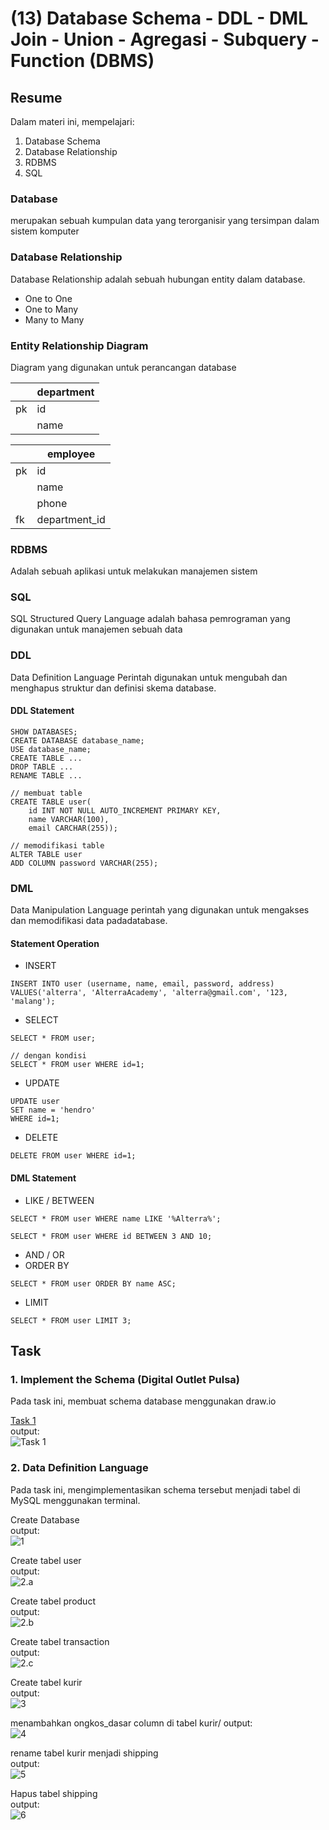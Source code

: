 # (13) Database Schema - DDL - DML Join - Union - Agregasi - Subquery - Function (DBMS)

## Resume
Dalam materi ini, mempelajari:
1. Database Schema
2. Database Relationship
3. RDBMS
4. SQL


### Database
merupakan sebuah kumpulan data yang terorganisir yang tersimpan dalam sistem komputer

### Database Relationship
Database Relationship adalah sebuah hubungan entity dalam database.
- One to One
- One to Many
- Many to Many

### Entity Relationship Diagram
Diagram yang digunakan untuk perancangan database 


|  | department |       
| --- | --- |       
| pk  | id   |
| 	  | name |

|  | employee |       
| --- | --- |       
| pk  | id   |
| 	  | name |
| 	  | phone |
| fk  | department_id |

### RDBMS
Adalah sebuah aplikasi untuk melakukan manajemen sistem

### SQL
SQL Structured Query Language adalah bahasa pemrograman yang digunakan untuk manajemen sebuah data

### DDL
Data Definition Language Perintah digunakan untuk mengubah dan menghapus struktur dan definisi skema database.

#### DDL Statement

```
SHOW DATABASES;
CREATE DATABASE database_name;
USE database_name;
CREATE TABLE ...
DROP TABLE ...
RENAME TABLE ...
```

```
// membuat table
CREATE TABLE user(
    id INT NOT NULL AUTO_INCREMENT PRIMARY KEY,
    name VARCHAR(100),
    email CARCHAR(255));

```

```
// memodifikasi table
ALTER TABLE user
ADD COLUMN password VARCHAR(255);

```


### DML
Data Manipulation Language perintah yang digunakan untuk mengakses dan memodifikasi data padadatabase.

#### Statement Operation
- INSERT
```
INSERT INTO user (username, name, email, password, address)
VALUES('alterra', 'AlterraAcademy', 'alterra@gmail.com', '123, 'malang');
```
- SELECT
```
SELECT * FROM user;

// dengan kondisi
SELECT * FROM user WHERE id=1;
```
- UPDATE 
```
UPDATE user
SET name = 'hendro'
WHERE id=1;
```
- DELETE
```
DELETE FROM user WHERE id=1;
```

#### DML Statement
- LIKE / BETWEEN
```
SELECT * FROM user WHERE name LIKE '%Alterra%';

SELECT * FROM user WHERE id BETWEEN 3 AND 10;
```
- AND / OR
- ORDER BY
```
SELECT * FROM user ORDER BY name ASC;
```
- LIMIT
```
SELECT * FROM user LIMIT 3;
```


## Task
### 1. Implement the Schema (Digital Outlet Pulsa) 
Pada task ini, membuat schema database menggunakan draw.io 


[Task 1 ](./praktikum/Task.txt)\
output:\
![Task 1](./screenshots/task1.PNG)

### 2. Data Definition Language 
Pada task ini, mengimplementasikan schema tersebut menjadi tabel di MySQL menggunakan terminal.


Create Database\
output:\
![ 1](./screenshots/1.PNG)

Create tabel user\
output:\
![ 2.a](./screenshots/2.a.PNG)

Create tabel product\
output:\
![ 2.b](./screenshots/2.b.PNG)

Create tabel transaction\
output:\
![ 2.c](./screenshots/2.c.PNG)

Create tabel kurir\
output:\
![ 3](./screenshots/3.PNG)

menambahkan ongkos_dasar column di tabel kurir/
output:\
![ 4](./screenshots/4.PNG)

rename tabel kurir menjadi shipping\
output:\
![ 5](./screenshots/5.PNG)

Hapus tabel shipping\
output:\
![ 6](./screenshots/6.PNG)




